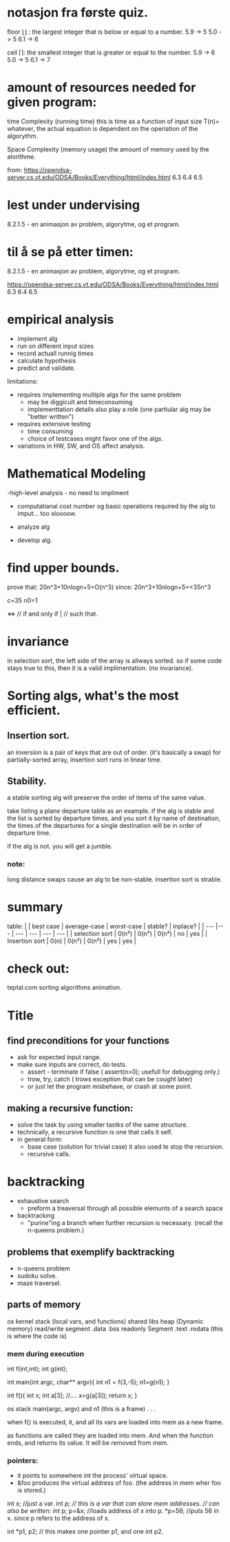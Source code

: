 # notasjon fra første quiz. 

floor ⌊⌋ : 
the largest integer that is below or equal to a number.
5.9 -> 5
5.0 -> 5
6.1 -> 6

ceil ⌈⌉:
the smallest integer that is greater or equal to the number.
5.9 -> 6
5.0 -> 5
6.1 -> 7

# amount of resources needed for given program:
time Complexity (running time) 
this is time as a function of input size
T(n)= whatever, the actual equation is dependent on the operiation of 
the algorythm. 

Space Complexity (memory usage)
the amount of memory used by the alorithme. 

from: 
https://opendsa-server.cs.vt.edu/ODSA/Books/Everything/html/index.html
6.3
6.4
6.5


# lest under undervising
8.2.1.5 - en animasjon av problem, algorytme, og et program. 


# til å se på etter timen:
8.2.1.5 - en animasjon av problem, algorytme, og et program. 

https://opendsa-server.cs.vt.edu/ODSA/Books/Everything/html/index.html
6.3
6.4
6.5

# empirical analysis
- implement alg
- run on different input sizes
- record actuall runnig times
- calculate hypothesis
- predict and validate. 

limitations: 
- requires implementing multiple algs for the same problem
	- may be diggicult and timeconsuming
	- implementtation details also play a role (one partiular alg 
	  may be "better written")
- requires extensive testing
	- time consuming
	- choice of testcases might favor one of the algs. 
- variations in HW, SW, and OS affect analysis. 

# Mathematical Modeling
-high-level analysis - no need to impliment
- computatianal cost number og basic operations required by the alg to 
imput... too sloooow. 

- analyze alg
- develop alg. 



# find upper bounds.
prove that:
20n^3+10nlogn+5=O(n^3)
since:
20n^3+10nlogn+5=<35n^3

c=35
n0=1









<=> // if and only if
| // such that. 

# invariance
in selection sort, the left side of the array is allways sorted. 
so if some code stays true to this, then it is a valid implimentation. (no invariance).


# Sorting algs, what's the most efficient. 

## Insertion sort.
an inversion is a pair of keys that are out of order. 
(it's basically a swap)
for partially-sorted array, insertion sort runs in linear time. 

## Stability. 
a stable sorting alg will preserve the order of items of the same value. 

take listing a plane departure table as an example. 
if the alg is stable and the list is sorted by departure times, and you 
sort it by name of destination, the times of the departures for a single 
destination will be in order of departure time. 

if the alg is not. you will get a jumble. 

### note: 
long distance swaps cause an alg to be non-stable. 
insertion sort is strable. 

# summary
table: 
|     | best case | average-case | worst-case | stable? | inplace? |
| --- |---	| ---		| ---		| ---   | ---	|
| selection sort | 0(n²) | 0(n²) | 0(n²) | no | yes |
| Insertion sort | 0(n) | 0(n²) | 0(n²) | yes | yes | 


# check out:
teptal.com sorting algorithms animation. 
# Title

## find preconditions for your functions
- ask for expected input range. 
- make sure inputs are correct, do tests. 
	* assert - terminate if false ( assert(n>0); usefull for debugging only.) 
	* trow, try, catch ( trows exception that can be cought later)
	* or just let the program misbehave, or crash at some point. 

## making a recursive function:
- solve the task by using smaller tastks of the same structure. 
- technically, a recursive function is one that calls it self. 
- in general form:
	* base case (solution for trivial case)
	it also used te stop the recursion. 
	* recursive calls.


# backtracking
- exhaustive search
	* preform a treaversal through all possible elemunts of a search space
- backtracking
	* "purine"ing a branch when further recursion is necessary. 
	(recall the n-queens problem.)
## problems that exemplify backtracking
- n-queens problem
- sudoku solve. 
- maze traversel.
## parts of memory


os kernel
stack (local vars, and functions)
shared libs
heap (Dynamic memory)
read/write segment .data .bss
readonly Segment .text .rodata (this is where the code is)

### mem during execution
int f(int,int);
int g(int);

int main(int argc, char** argv){
	int n1 = f(3,-5);
	n1=g(n1);
}

int f(){
	int x;
	int a[3];
	//....
	x=g(a[3]);
	return x;
}

os
stack
main(argc, argv) and n1 (this is a frame)
.
.
.


when f() is executed, it, and all its vars are loaded into mem as a new frame.

as functions are called they are loaded into mem.
And when the function ends, and returns its value.
It will be removed from mem.


### pointers:

- it points to somewhere int the process' virtual space.
- &foo produces the virtual address of foo. (the address in mem wher foo is stored.)

int x; //just a var.
int *p; // this is a var that can store mem addresses.
	// can also be written: int* p;
p=&x; //loads address of x into p.
*p=56; //puts 56 in x. since p refers to the address of x.


int *p1, p2; // this makes one pointer p1, and one int p2.


